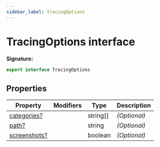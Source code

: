 ```yaml
---
sidebar_label: TracingOptions
---
```


# TracingOptions interface

**Signature:**

```typescript
export interface TracingOptions
```

## Properties

| Property                                                  | Modifiers | Type       | Description       |
| --------------------------------------------------------- | --------- | ---------- | ----------------- |
| [categories?](./puppeteer.tracingoptions.categories.md)   |           | string\[\] | <i>(Optional)</i> |
| [path?](./puppeteer.tracingoptions.path.md)               |           | string     | <i>(Optional)</i> |
| [screenshots?](./puppeteer.tracingoptions.screenshots.md) |           | boolean    | <i>(Optional)</i> |

